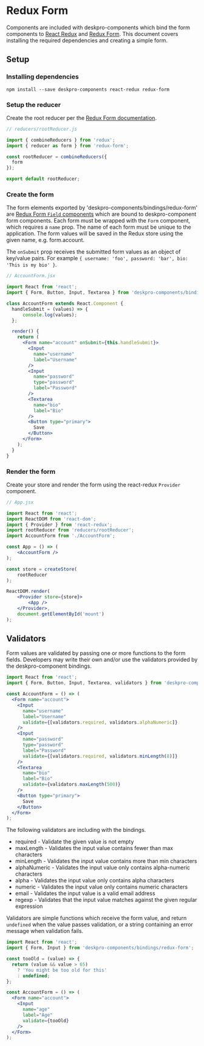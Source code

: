 Redux Form
==========
Components are included with deskpro-components which bind the form components to [React Redux](https://github.com/reactjs/react-redux) and [Redux Form](https://github.com/erikras/redux-form/). This document covers installing the required dependencies and creating a simple form.

## Setup

### Installing dependencies

`npm install --save deskpro-components react-redux redux-form`

### Setup the reducer

Create the root reducer per the [Redux Form documentation](https://redux-form.com/7.0.4/docs/gettingstarted.md/#step-1-of-4-form-reducer).

```js
// reducers/rootReducer.js

import { combineReducers } from 'redux';
import { reducer as form } from 'redux-form';

const rootReducer = combineReducers({
  form
});

export default rootReducer;
```

### Create the form

The form elements exported by 'deskpro-components/bindings/redux-form' are [Redux Form `Field` components](https://redux-form.com/7.0.4/docs/api/field.md/) which are bound to deskpro-component form components. Each form must be wrapped with the `Form` component, which requires a `name` prop. The name of each form must be unique to the application. The form values will be saved in the Redux store using the given name, e.g. form.account.

The `onSubmit` prop receives the submitted form values as an object of key/value pairs. For example `{ username: 'foo', password: 'bar', bio: 'This is my bio' }`.

```jsx
// AccountForm.jsx

import React from 'react';
import { Form, Button, Input, Textarea } from 'deskpro-components/bindings/redux-form';

class AccountForm extends React.Component {
  handleSubmit = (values) => {
      console.log(values);
  };

  render() {
    return (
      <Form name="account" onSubmit={this.handleSubmit}>
        <Input 
          name="username"
          label="Username"
        />
        <Input 
          name="password"
          type="password"
          label="Password"
        />
        <Textarea
          name="bio"
          label="Bio"
        />
        <Button type="primary">
          Save
        </Button>
      </Form>
    );
  }
}
```

### Render the form

Create your store and render the form using the react-redux `Provider` component.

```jsx
// App.jsx

import React from 'react';
import ReactDOM from 'react-dom';
import { Provider } from 'react-redux';
import rootReducer from 'reducers/rootReducer';
import AccountForm from './AccountForm';

const App = () => (
    <AccountForm />
);

const store = createStore(
    rootReducer
);

ReactDOM.render(
    <Provider store={store}>
        <App />
    </Provider>,
    document.getElementById('mount')
);
```


## Validators

Form values are validated by passing one or more functions to the form fields. Developers may write their own and/or use the validators provided by the deskpro-component bindings.

```jsx
import React from 'react';
import { Form, Button, Input, Textarea, validators } from 'deskpro-components/bindings/redux-form';

const AccountForm = () => (
  <Form name="account">
    <Input 
      name="username"
      label="Username"
      validate={[validators.required, validators.alphaNumeric]}
    />
    <Input 
      name="password"
      type="password"
      label="Password"
      validate={[validators.required, validators.minLength(8)]}
    />
    <Textarea
      name="bio"
      label="Bio"
      validate={validators.maxLength(500)}
    />
    <Button type="primary">
      Save
    </Button>
  </Form>
);
```

The following validators are including with the bindings.

* required      - Validate the given value is not empty
* maxLength     - Validates the input value contains fewer than max characters
* minLength     - Validates the input value contains more than min characters
* alphaNumeric  - Validates the input value only contains alpha-numeric characters
* alpha         - Validates the input value only contains alpha characters
* numeric       - Validates the input value only contains numeric characters
* email         - Validates the input value is a valid email address
* regexp        - Validates that the input value matches against the given regular expression

Validators are simple functions which receive the form value, and return `undefined` when the value passes validation, or a string containing an error message when validation fails.

```jsx
import React from 'react';
import { Form, Input } from 'deskpro-components/bindings/redux-form';

const tooOld = (value) => {
  return (value && value > 65)
    ? 'You might be too old for this'
    : undefined;
};

const AccountForm = () => (
  <Form name="account">
    <Input 
      name="age"
      label="Age"
      validate={tooOld}
    />
  </Form>
);
```
